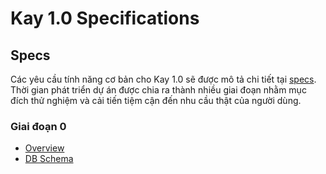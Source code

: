 # Kay 1.0 Specifications

## Specs

Các yêu cầu tính năng cơ bản cho Kay 1.0 sẽ được mô tả chi tiết tại [specs](specs/). Thời gian phát triển dự án được chia ra thành nhiều giai đoạn nhằm mục đích thử nghiệm và cải tiến tiệm cận đến nhu cầu thật của người dùng.

### Giai đoạn 0
* [Overview](specs/phase0/overview.md)
* [DB Schema](db/phase0/database.dbml)
